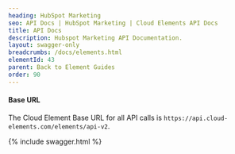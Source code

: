 ```yaml
---
heading: HubSpot Marketing
seo: API Docs | HubSpot Marketing | Cloud Elements API Docs
title: API Docs
description: Hubspot Marketing API Documentation.
layout: swagger-only
breadcrumbs: /docs/elements.html
elementId: 43
parent: Back to Element Guides
order: 90
---
```


#### Base URL

The Cloud Element Base URL for all API calls is `https://api.cloud-elements.com/elements/api-v2`.

{% include swagger.html %}
